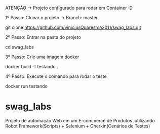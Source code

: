 ATENÇÃO -> Projeto configurado para rodar em Container :D

1º Passo: Clonar o projeto -> Branch: master

git clone https://github.com/viniciusQuaresma2011/swag_labs.git

2º Passo: Entrar na pasta do projeto

cd swag_labs

3º Passo: Crie uma imagem docker

docker build -t testando .

4º Passo: Execute o comando para rodar o teste

docker run testando


# swag_labs
Projeto de automação Web em um E-commerce de Produtos ,utilizando Robot Framework(Scripts) + Selenium + Gherkin(Cenários de Testes)


